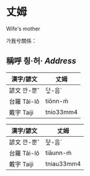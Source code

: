 # 丈姆

Wife's mother

가我兮關係：

## 稱呼 칑·허· _Address_

漢字/諺文 | 丈姆
--- | ---
諺文 깐-뿐ˆ | 뎌ᇫ-음ˊ
台羅 Tâi-lô | tiōnn-ḿ
戴字 Taiji | tnio33mm4


漢字/諺文 | 丈姆
--- | ---
諺文 깐-뿐ˆ | ᄃᆤᇫ-음ˊ
台羅 Tâi-lô | tiāunn-ḿ
戴字 Taiji | tniau33mm4


